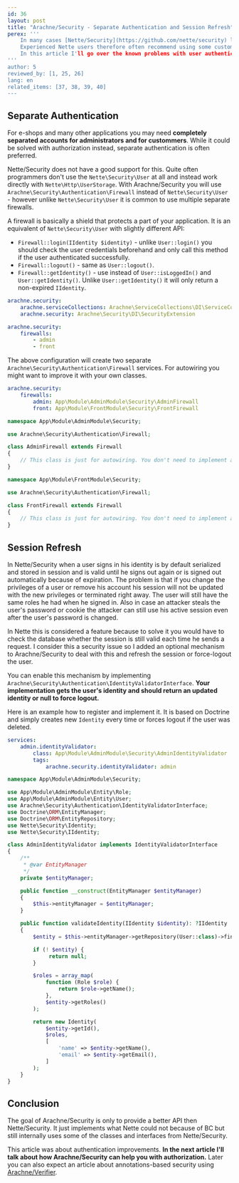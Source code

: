 ```yaml
---
id: 36
layout: post
title: "Arachne/Security - Separate Authentication and Session Refresh"
perex: '''
    In many cases [Nette/Security](https://github.com/nette/security) lacks the API needed for certain tasks.
    Experienced Nette users therefore often recommend using some custom solution instead.
    In this article I'll go over the known problems with user authentication and how [Arachne/Security](https://github.com/Arachne/Security) can help you solve them.
'''
author: 5
reviewed_by: [1, 25, 26]
lang: en
related_items: [37, 38, 39, 40]
---
```


## Separate Authentication

For e-shops and many other applications you may need **completely separated accounts for administrators and for custommers**. While it could be solved with authorization instead, separate authentication is often preferred.

Nette/Security does not have a good support for this. Quite often programmers don't use the `Nette\Security\User` at all and instead work directly with `Nette\Http\UserStorage`. With Arachne/Security you will use `Arachne\Security\Authentication\Firewall` instead of `Nette\Security\User` - however unlike `Nette\Security\User` it is common to use multiple separate firewalls.

A firewall is basically a shield that protects a part of your application. It is an equivalent of `Nette\Security\User` with slightly different API:

- `Firewall::login(IIdentity $identity)` - unlike `User::login()` you should check the user credentials beforehand and only call this method if the user authenticated successfully.
- `Firewall::logout()` - same as `User::logout()`.
- `Firewall::getIdentity()` - use instead of `User::isLoggedIn()` and `User::getIdentity()`. Unlike `User::getIdentity()` it will only return a non-expired `IIdentity`.

```yaml
arachne.security:
    arachne.serviceCollections: Arachne\ServiceCollections\DI\ServiceCollectionsExtension
    arachne.security: Arachne\Security\DI\SecurityExtension

arachne.security:
    firewalls:
        - admin
        - front
```

The above configuration will create two separate `Arachne\Security\Authentication\Firewall` services. For autowiring you might want to improve it with your own classes.

```yaml
arachne.security:
    firewalls:
        admin: App\Module\AdminModule\Security\AdminFirewall
        front: App\Module\FrontModule\Security\FrontFirewall
```

```php
namespace App\Module\AdminModule\Security;

use Arachne\Security\Authentication\Firewall;

class AdminFirewall extends Firewall
{
    // This class is just for autowiring. You don't need to implement any methods here.
}
```

```php
namespace App\Module\FrontModule\Security;

use Arachne\Security\Authentication\Firewall;

class FrontFirewall extends Firewall
{
    // This class is just for autowiring. You don't need to implement any methods here.
}
```


## Session Refresh

In Nette/Security when a user signs in his identity is by default serialized and stored in session and is valid until he signs out again or is signed out automatically because of expiration. The problem is that if you change the privileges of a user or remove his account his session will not be updated with the new privileges or terminated right away. The user will still have the same roles he had when he signed in. Also in case an attacker steals the user's password or cookie the attacker can still use his active session even after the user's password is changed.

In Nette this is considered a feature because to solve it you would have to check the database whether the session is still valid each time he sends a request. I consider this a security issue so I added an optional mechanism to Arachne/Security to deal with this and refresh the session or force-logout the user.

You can enable this mechanism by implementing `Arachne\Security\Authentication\IdentityValidatorInterface`. **Your implementation gets the user's identity and should return an updated identity or null to force logout.**

Here is an example how to register and implement it. It is based on Doctrine and simply creates new `Identity` every time or forces logout if the user was deleted.

```yaml
services:
    admin.identityValidator:
        class: App\Module\AdminModule\Security\AdminIdentityValidator
        tags:
            arachne.security.identityValidator: admin
```

```php
namespace App\Module\AdminModule\Security;

use App\Module\AdminModule\Entity\Role;
use App\Module\AdminModule\Entity\User;
use Arachne\Security\Authentication\IdentityValidatorInterface;
use Doctrine\ORM\EntityManager;
use Doctrine\ORM\EntityRepository;
use Nette\Security\Identity;
use Nette\Security\IIdentity;

class AdminIdentityValidator implements IdentityValidatorInterface
{
    /**
     * @var EntityManager
     */
    private $entityManager;

    public function __construct(EntityManager $entityManager)
    {
        $this->entityManager = $entityManager;
    }

    public function validateIdentity(IIdentity $identity): ?IIdentity
    {
        $entity = $this->entityManager->getRepository(User::class)->find($identity->getId());

        if (! $entity) {
             return null;
        }

        $roles = array_map(
            function (Role $role) {
                return $role->getName();
            },
            $entity->getRoles()
        );

        return new Identity(
            $entity->getId(),
            $roles,
            [
                'name' => $entity->getName(),
                'email' => $entity->getEmail(),
            ]
        );
    }
}
```


## Conclusion

The goal of Arachne/Security is only to provide a better API then Nette/Security. It just implements what Nette could not because of BC but still internally uses some of the classes and interfaces from Nette/Security.

This article was about authentication improvements. **In the next article I'll talk about how Arachne/Security can help you with authorization.** Later you can also expect an article about annotations-based security using [Arachne/Verifier](https://github.com/Arachne/Verifier).
